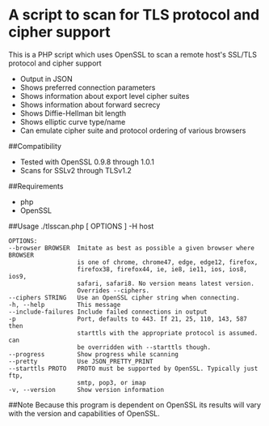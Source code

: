 # A script to scan for TLS protocol and cipher support

This is a PHP script which uses OpenSSL to scan a remote host's SSL/TLS protocol and cipher support

* Output in JSON
* Shows preferred connection parameters
* Shows information about export level cipher suites
* Shows information about forward secrecy
* Shows Diffie-Hellman bit length 
* Shows elliptic curve type/name
* Can emulate cipher suite and protocol ordering of various browsers

##Compatibility
* Tested with OpenSSL 0.9.8 through 1.0.1
* Scans for SSLv2 through TLSv1.2

##Requirements
* php
* OpenSSL

##Usage
    ./tlsscan.php [ OPTIONS ] -H host

    OPTIONS:
    --browser BROWSER  Imitate as best as possible a given browser where BROWSER
                       is one of chrome, chrome47, edge, edge12, firefox,
                       firefox38, firefox44, ie, ie8, ie11, ios, ios8, ios9,
                       safari, safari8. No version means latest version.
                       Overrides --ciphers.
    --ciphers STRING   Use an OpenSSL cipher string when connecting.
    -h, --help         This message
    --include-failures Include failed connections in output
    -p                 Port, defaults to 443. If 21, 25, 110, 143, 587 then
                       starttls with the appropriate protocol is assumed. can
                       be overridden with --starttls though.
    --progress         Show progress while scanning
    --pretty           Use JSON_PRETTY_PRINT
    --starttls PROTO   PROTO must be supported by OpenSSL. Typically just ftp,
                       smtp, pop3, or imap
    -v, --version      Show version information

##Note
Because this program is dependent on OpenSSL its results will vary with the version and capabilities of OpenSSL.
